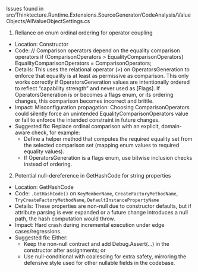 Issues found in src/Thinktecture.Runtime.Extensions.SourceGenerator/CodeAnalysis/ValueObjects/AllValueObjectSettings.cs

1) Reliance on enum ordinal ordering for operator coupling
- Location: Constructor
- Code: 
  // Comparison operators depend on the equality comparison operators
  if (ComparisonOperators > EqualityComparisonOperators)
     EqualityComparisonOperators = ComparisonOperators;
- Details: This uses the relational operator (>) on OperatorsGeneration to enforce that equality is at least as permissive as comparison. This only works correctly if OperatorsGeneration values are intentionally ordered to reflect “capability strength” and never used as [Flags]. If OperatorsGeneration is or becomes a flags enum, or its ordering changes, this comparison becomes incorrect and brittle.
- Impact: Misconfiguration propagation: Choosing ComparisonOperators could silently force an unintended EqualityComparisonOperators value or fail to enforce the intended constraint in future changes.
- Suggested fix: Replace ordinal comparison with an explicit, domain-aware check, for example:
  - Define a helper method that computes the required equality set from the selected comparison set (mapping enum values to required equality values).
  - If OperatorsGeneration is a flags enum, use bitwise inclusion checks instead of ordering.

2) Potential null-dereference in GetHashCode for string properties
- Location: GetHashCode
- Code: `.GetHashCode()` on `KeyMemberName`, `CreateFactoryMethodName`, `TryCreateFactoryMethodName`, `DefaultInstancePropertyName`
- Details: These properties are non-null due to constructor defaults, but if attribute parsing is ever expanded or a future change introduces a null path, the hash computation would throw.
- Impact: Hard crash during incremental execution under edge cases/regressions.
- Suggested fix: Either:
  - Keep the non-null contract and add Debug.Assert(...) in the constructor after assignments; or
  - Use null-conditional with coalescing for extra safety, mirroring the defensive style used for other nullable fields in the codebase.
